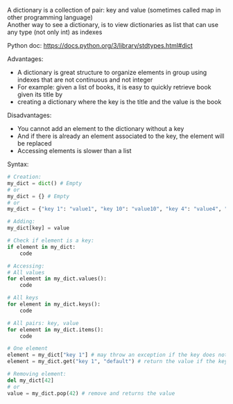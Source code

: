 A dictionary is a collection of pair: key and value (sometimes called map in other programming language)           
Another way to see a dictionary, is to view dictionaries as list that can use any type (not only int) as indexes

Python doc: https://docs.python.org/3/library/stdtypes.html#dict

Advantages:
* A dictionary is great structure to organize elements in group using indexes that are not continuous and not integer
* For example: given a list of books, it is easy to quickly retrieve book given its title by
* creating a dictionary where the key is the title and the value is the book

Disadvantages:
* You cannot add an element to the dictionary without a key
* And if there is already an element associated to the key, the element will be replaced
* Accessing elements is slower than a list

Syntax:
```python
# Creation:
my_dict = dict() # Empty
# or
my_dict = {} # Empty
# or
my_dict = {"key 1": "value1", "key 10": "value10", "key 4": "value4", "key 12": "value12"}

# Adding:
my_dict[key] = value

# Check if element is a key:
if element in my_dict:
    code

# Accessing:
# All values
for element in my_dict.values():
    code

# All keys
for element in my_dict.keys():
    code

# All pairs: key, value
for element in my_dict.items():
    code

# One element
element = my_dict["key 1"] # may throw an exception if the key does not exist
element = my_dict.get("key 1", "default") # return the value if the key exists otherwise default

# Removing element:
del my_dict[42]
# or
value = my_dict.pop(42) # remove and returns the value
```